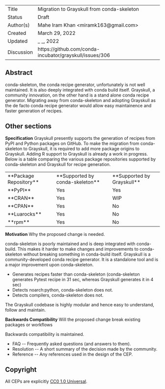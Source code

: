 <table>
<tr><td> Title </td><td> Migration to Grayskull from conda-skeleton </td>
<tr><td> Status </td><td> Draft </td></tr>
<tr><td> Author(s) </td><td> Mahe Iram Khan &lt;miramk163@gmail.com&gt;</td></tr>
<tr><td> Created </td><td> March 29, 2022</td></tr>
<tr><td> Updated </td><td> _ _, 2022</td></tr>
<tr><td> Discussion </td><td> https://github.com/conda-incubator/grayskull/issues/306 </td></tr>
</table>

## Abstract

conda-skeleton, the conda recipe generator, unfortunately is not well maintained. It is also deeply integrated with conda build itself. Grayskull, a community innovation, on the other hand is a stand alone conda recipe generator. Migrating away from conda-skeleton and adopting Grayskull as the de facto conda recipe generator would allow easy maintainence and faster generation of recipes.

## Other sections

**Specification**
Grayskull presently supports the generation of recipes from PyPI and Python packages on GitHub. To make the migration from conda-skeleton to Grayskull, it is required to add more package origins to Grayskull. Adding R support to Grayskull is already a work in progress.
Below is a table comparing the various package repositories supported by conda-skeleton and Grayskull for recipe generation.

<table>
<tr><td> **Package Repository** </td><td> **Supported by conda-skeleton** </td><td> **Supported by Grayskull** </td>
<tr><td> **PyPI** </td><td> Yes </td><td> Yes </td></tr>
<tr><td> **CRAN** </td><td> Yes</td><td> WIP </td></tr>
<tr><td> **CPAN** </td><td> Yes </td><td> No </td></tr>
<tr><td> **Luarocks** </td><td> Yes </td><td> No </td></tr>
<tr><td> **rpm** </td><td> Yes </td><td> No </td></tr>
</table>

**Motivation**
Why the proposed change is needed.

conda-skeleton is poorly maintained and is deep integrated with conda-build. This makes it harder to make changes and improvements to conda-skeleton without breaking something in conda-build itself. Grayskull is a community-developed conda recipe generator. It is a standalone tool and is a major improvement upon conda-skeleton.

  * Generates recipes faster than conda-skeleton (conda-skeleton generates Pytest recipe in 31 sec, whereas Grayskull generates it in 4 sec)
  * Detects noarch:python, conda-skeleton does not.
  * Detects compilers, conda-skeleton does not.

The Grayskull codebase is highly modular and hence easy to understand, follow and maintain.

**Backwards Compatibility**
Will the proposed change break existing packages or workflows

Backwards compatibility is maintained.


* FAQ -- Frequently asked questions (and answers to them).
* Resolution -- A short summary of the decision made by the community.
* Reference -- Any references used in the design of the CEP.

## Copyright

All CEPs are explicitly [CC0 1.0 Universal](https://creativecommons.org/publicdomain/zero/1.0/).
